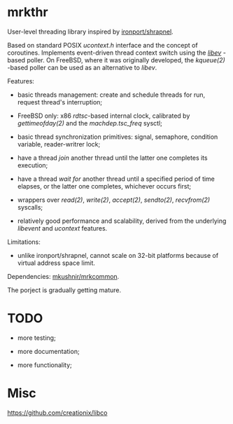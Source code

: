 mrkthr
======

User-level threading library inspired by [ironport/shrapnel](https://github.com/ironport/shrapnel).

Based on standard POSIX _ucontext.h_ interface and the concept of
coroutines. Implements event-driven thread context switch using the
_[libev](http://software.schmorp.de/pkg/libev.html)_ -based poller.  On
FreeBSD, where it was originally developed, the _kqueue(2)_ -based poller
can be used as an alternative to _libev_.

Features:

*   basic threads management: create and schedule threads for run, request thread's
    interruption;
    
*   FreeBSD only: x86 _rdtsc_-based internal clock, calibrated by
    _gettimeofday(2)_ and the _machdep.tsc\_freq_ sysctl;

*   basic thread synchronization primitives: signal, semaphore, condition variable, reader-writrer lock;

*   have a thread _join_ another thread until the latter one completes its execution;

*   have a thread _wait for_ another thread until a specified period of time elapses,
    or the latter one completes, whichever occurs first;

*   wrappers over _read(2)_, _write(2)_, _accept(2)_, _sendto(2)_, _recvfrom(2)_ syscalls;

*   relatively good performance and scalability, derived from the
    underlying _libevent_ and _ucontext_ features.

Limitations:

*   unlike ironport/shrapnel, cannot scale on 32-bit platforms because of
    virtual address space limit.


Dependencies: [mkushnir/mrkcommon](https://github.com/mkushnir/mrkcommon).

The porject is gradually getting mature.

TODO
====

*   more testing;

*   more documentation;

*   more functionality;


Misc
====

https://github.com/creationix/libco
